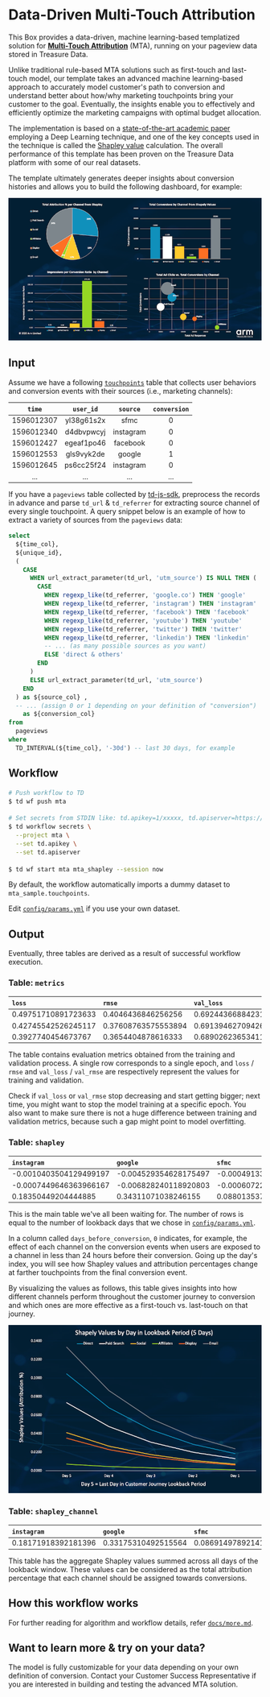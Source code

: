 Data-Driven Multi-Touch Attribution
===

This Box provides a data-driven, machine learning-based templatized solution for **[Multi-Touch Attribution](https://en.wikipedia.org/wiki/Attribution_(marketing))** (MTA), running on your pageview data stored in Treasure Data. 

Unlike traditional rule-based MTA solutions such as first-touch and last-touch model, our template takes an advanced machine learning-based approach to accurately model customer's path to conversion and understand better about how/why marketing touchpoints bring your customer to the goal. Eventually, the insights enable you to effectively and efficiently optimize the marketing campaigns with optimal budget allocation.

The implementation is based on a [state-of-the-art academic paper](https://arxiv.org/abs/1902.00215) employing a Deep Learning technique, and one of the key concepts used in the technique is called the [Shapley value](https://en.wikipedia.org/wiki/Shapley_value) calculation. The overall performance of this template has been proven on the Treasure Data platform with some of our real datasets.

The template ultimately generates deeper insights about conversion histories and allows you to build the following dashboard, for example:

![dashboard](./docs/images/dashboard.png)

## Input

Assume we have a following [`touchpoints`](https://gist.github.com/takuti/c890cdcbae7946f21a0afc3a4d88ec9f) table that collects user behaviors and conversion events with their sources (i.e., marketing channels):

| `time` | `user_id` | `source` | `conversion` |
|:---:|:---:|:---:|:---:|
| 1596012307 | yl38g61s2x | sfmc | 0 |
| 1596012340 | d4dbvpwcyj | instagram | 0 |
| 1596012427 | egeaf1po46 | facebook | 0 |
| 1596012553 | gls9vyk2de | google | 1 |
| 1596012645 | ps6cc25f24 | instagram | 0 |
| ... | ... | ...| ... |


If you have a `pageviews` table collected by [td-js-sdk](https://github.com/treasure-data/td-js-sdk), preprocess the records in advance and parse `td_url` & `td_referrer` for extracting source channel of every single touchpoint. A query snippet below is an example of how to extract a variety of sources from the `pageviews` data:

```sql
select
  ${time_col},
  ${unique_id},
  (
    CASE
      WHEN url_extract_parameter(td_url, 'utm_source') IS NULL THEN (
        CASE
          WHEN regexp_like(td_referrer, 'google.co') THEN 'google'
          WHEN regexp_like(td_referrer, 'instagram') THEN 'instagram'
          WHEN regexp_like(td_referrer, 'facebook') THEN 'facebook'
          WHEN regexp_like(td_referrer, 'youtube') THEN 'youtube'
          WHEN regexp_like(td_referrer, 'twitter') THEN 'twitter'
          WHEN regexp_like(td_referrer, 'linkedin') THEN 'linkedin'
          -- ... (as many possible sources as you want)
          ELSE 'direct & others'
        END
      )
      ELSE url_extract_parameter(td_url, 'utm_source')
    END
  ) as ${source_col} ,
  -- ... (assign 0 or 1 depending on your definition of "conversion")
    as ${conversion_col}
from
  pageviews
where
  TD_INTERVAL(${time_col}, '-30d') -- last 30 days, for example
```

## Workflow

```sh
# Push workflow to TD
$ td wf push mta

# Set secrets from STDIN like: td.apikey=1/xxxxx, td.apiserver=https://api.treasuredata.com
$ td workflow secrets \
  --project mta \
  --set td.apikey \
  --set td.apiserver

$ td wf start mta mta_shapley --session now
```

By default, the workflow automatically imports a dummy dataset to `mta_sample.touchpoints`. 

Edit [`config/params.yml`](./config/params.yml) if you use your own dataset.

## Output

Eventually, three tables are derived as a result of successful workflow execution.

### Table: `metrics`

| `loss` | `rmse` | `val_loss` | `val_rmse` |
|:---|:---|:---|:---|
|0.49751710891723633|0.4046436846256256|0.6924436688423157|0.499650239944458|
|0.42745542526245117|0.37608763575553894|0.6913946270942688|0.4991241991519928|
|0.3927740454673767|0.3654404878616333|0.6890262365341187|0.4979383051395416|

The table contains evaluation metrics obtained from the training and validation process. A single row corresponds to a single epoch, and `loss` / `rmse` and `val_loss` / `val_rmse` are respectively represent the values for training and validation. 

Check if `val_loss` or `val_rmse` stop decreasing and start getting bigger; next time, you might want to stop the model training at a specific epoch. You also want to make sure there is not a huge difference between training and validation metrics, because such a gap might point to model overfitting. 

### Table: `shapley`

| `instagram` | `google` | `sfmc` | `facebook` | `direct` | `days_before_conversion` |
|:---|:---|:---|:---|:---|:---|
|-0.0010403504129499197|-0.004529354628175497|-0.0004913342418149114|-0.004142973572015762|-0.0002199627342633903|2|
|-0.0007449646363966167|-0.006828240118920803|-0.000607220979873091|-0.00694135669618845|-0.0003867909254040569|1|
|0.18350449204444885|0.34311071038246155|0.08801353722810745|0.33066612482070923|0.08063764125108719|0|

This is the main table we've all been waiting for. The number of rows is equal to the number of lookback days that we chose in [`config/params.yml`](./config/params.yml). 

In a column called `days_before_conversion`, `0` indicates, for example, the effect of each channel on the conversion events when users are exposed to a channel in less than 24 hours before their conversion. Going up the day's index, you will see how Shapley values and attribution percentages change at farther touchpoints from the final conversion event. 

By visualizing the values as follows, this table gives insights into how different channels perform throughout the customer journey to conversion and which ones are more effective as a first-touch vs. last-touch on that journey.

![shapley](./docs/images/shapley_by_day.png)

### Table: `shapley_channel`

| `instagram` | `google` | `sfmc` | `facebook` | `direct` |
|:---|:---|:---|:---|:---|
|0.18171918392181396|0.33175310492515564|0.08691497892141342|0.3195818066596985|0.0800308883190155|

This table has the aggregate Shapley values summed across all days of the lookback window. These values can be considered as the total attribution percentage that each channel should be assigned towards conversions. 

## How this workflow works

For further reading for algorithm and workflow details, refer [`docs/more.md`](./docs/more.md).

## Want to learn more & try on your data?

The model is fully customizable for your data depending on your own definition of conversion. Contact your Customer Success Representative if you are interested in building and testing the advanced MTA solution.